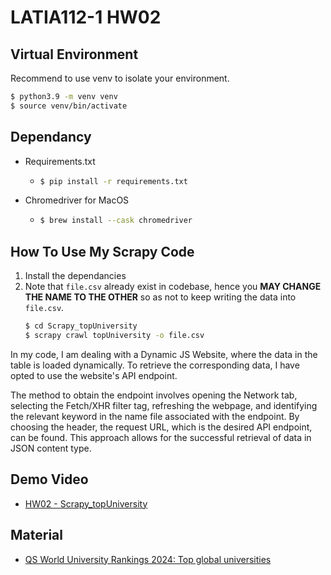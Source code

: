 # LATIA112-1 HW02

## Virtual Environment

Recommend to use venv to isolate your environment.

```bash
$ python3.9 -m venv venv
$ source venv/bin/activate
```

## Dependancy

* Requirements.txt

  * ```bash
    $ pip install -r requirements.txt
    ```
* Chromedriver for MacOS
  * ```bash
    $ brew install --cask chromedriver
    ```

## How To Use My Scrapy Code

1. Install the dependancies
2. Note that `file.csv` already exist in codebase, hence you **MAY CHANGE THE NAME TO THE OTHER** so as not to keep writing the data into `file.csv`. 
    ```bash
    $ cd Scrapy_topUniversity
    $ scrapy crawl topUniversity -o file.csv
    ```

In my code, I am dealing with a Dynamic JS Website, where the data in the table is loaded dynamically. To retrieve the corresponding data, I have opted to use the website's API endpoint. 

The method to obtain the endpoint involves opening the Network tab, selecting the Fetch/XHR filter tag, refreshing the webpage, and identifying the relevant keyword in the name file associated with the endpoint. By choosing the header, the request URL, which is the desired API endpoint, can be found. This approach allows for the successful retrieval of data in JSON content type.

## Demo Video

* [HW02 - Scrapy_topUniversity](https://youtu.be/BhOQm14mPn4)

## Material

* [QS World University Rankings 2024: Top global universities](https://www.topuniversities.com/university-rankings/world-university-rankings/2024)
